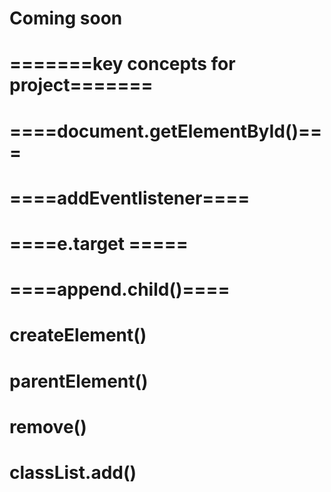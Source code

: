# Coming soon 
# =======key concepts for project=======

#   ====document.getElementById()===
#   ====addEventlistener====
#   ====e.target =====
#   ====append.child()====
# createElement()
# parentElement()
# remove()
# classList.add()
